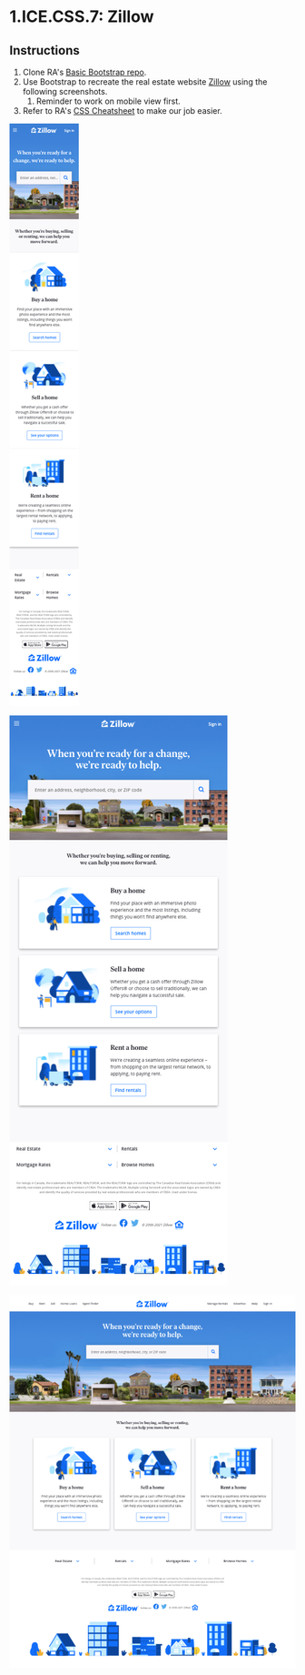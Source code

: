 # 1.ICE.CSS.7: Zillow

## Instructions

1. Clone RA's [Basic Bootstrap repo](https://github.com/rocketacademy/basic-bootstrap-bootcamp).
2. Use Bootstrap to recreate the real estate website [Zillow](https://www.zillow.com/) using the following screenshots.
   1. Reminder to work on mobile view first.
3. Refer to RA's [CSS Cheatsheet](../css-1-basic-css.md#exercise-tips-cheatsheet) to make our job easier.

![Mobile View](../../.gitbook/assets/zillow-mob.png)

![Tablet View](../../.gitbook/assets/zillow-tab.png)

![Desktop View](../../.gitbook/assets/zillow-desk.png)

